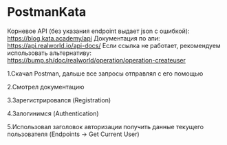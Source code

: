 # PostmanKata

Корневое API (без указания endpoint выдает json с ошибкой): https://blog.kata.academy/api 
  Документация по апи: https://api.realworld.io/api-docs/
  Если ссылка не работает, рекомендуем использовать альтернативу: https://bump.sh/doc/realworld/operation/operation-createuser 

1.Скачал Postman, дальше все запросы отправлял с его помощью

2.Смотрел документацию

3.Зарегистрировался (Registration)

4.Залогинимся (Authentication)

5.Использовал заголовок авторизации получить данные текущего пользователя (Endpoints -> Get Current User)
